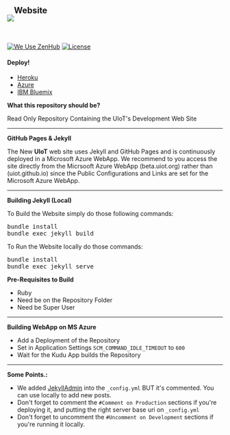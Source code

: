 <h1><img src="http://i.imgur.com/TaFqVtT.png"/><sup><sup>Website</sup></sup></h1>
<br>

[![We Use ZenHub](https://raw.githubusercontent.com/ZenHubIO/support/master/zenhub-badge.png)](https://zenhub.com) [![License](https://img.shields.io/badge/License-Apache%202.0-blue.svg)](https://opensource.org/licenses/Apache-2.0)

#### Deploy!
- [Heroku](https://heroku.com/deploy?template=https://github.com/UIoT/uiot.github.io/tree/master)
- [Azure](https://azuredeploy.net/)
- [IBM Bluemix](https://bluemix.net/deploy?repository=https://github.com/UIoT/uiot.github.io)

<b>What this repository should be?</b><br>

Read Only Repository Containing the UIoT's Development Web Site

----------------------------------------------------

<b>GitHub Pages & Jekyll</b><br>

The New **UIoT** web site uses Jekyll and GitHub Pages and is continuously deployed in a Microsoft Azure WebApp.
We recommend to you access the site directly from the Micrsooft Azure WebApp (beta.uiot.org) rather than (uiot.github.io) since the Public Configurations and Links are set for the Microsoft Azure WebApp.

----------------------------------------------------

<b>Building Jekyll (Local)</b><br>

To Build the Website simply do those following commands:

<pre>
bundle install
bundle exec jekyll build
</pre>

To Run the Website locally do those commands:

<pre>
bundle install
bundle exec jekyll serve
</pre>

<b>Pre-Requisites to Build</b><br>

* Ruby
* Need be on the Repository Folder
* Need be Super User

----------------------------------------------------

<b>Building WebApp on MS Azure</b><br>

* Add a Deployment of the Repository
* Set in Application Settings `SCM_COMMAND_IDLE_TIMEOUT` to `600`
* Wait for the Kudu App builds the Repository

----------------------------------------------------

<b>Some Points.:</b><br>

* We added [JekyllAdmin](https://github.com/jekyll/jekyll-admin) into the `_config.yml` BUT it's commented. You can use locally to add new posts.
* Don't forget to comment the `#Comment on Production` sections if you're deploying it, and putting the right server base uri on `_config.yml`
* Don't forget to uncomment the `#Uncomment on Development` sections if you're running it locally. 
